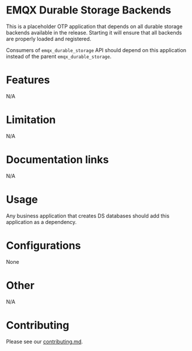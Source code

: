 # EMQX Durable Storage Backends

This is a placeholder OTP application that depends on all durable storage backends available in the release.
Starting it will ensure that all backends are properly loaded and registered.

Consumers of `emqx_durable_storage` API should depend on this application instead of the parent `emqx_durable_storage`.

# Features

N/A

# Limitation

N/A

# Documentation links

N/A

# Usage

Any business application that creates DS databases should add this application as a dependency.

# Configurations

None

# Other
N/A

# Contributing
Please see our [contributing.md](../../CONTRIBUTING.md).
